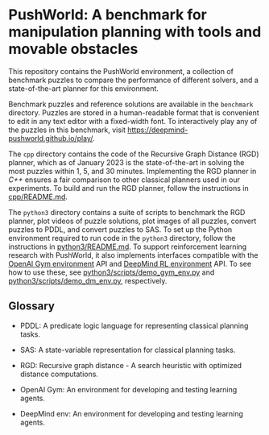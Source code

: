 # PushWorld: A benchmark for manipulation planning with tools and movable obstacles

This repository contains the PushWorld environment, a collection of benchmark
puzzles to compare the performance of different solvers, and a state-of-the-art
planner for this environment.

Benchmark puzzles and reference solutions are available in the `benchmark`
directory. Puzzles are stored in a human-readable format that is convenient to
edit in any text editor with a fixed-width font. To interactively play any of
the puzzles in this benchmark, visit https://deepmind-pushworld.github.io/play/.

The `cpp` directory contains the code of the Recursive Graph Distance (RGD)
planner, which as of January 2023 is the state-of-the-art in solving the most
puzzles within 1, 5, and 30 minutes. Implementing the RGD planner in *C++*
ensures a fair comparison to other classical planners used in our experiments.
To build and run the RGD planner, follow the instructions in [cpp/README.md](cpp/README.md).

The `python3` directory contains a suite of scripts to benchmark the RGD planner,
plot videos of puzzle solutions, plot images of all puzzles, convert puzzles to
PDDL, and convert puzzles to SAS. To set up the Python environment required to
run code in the `python3` directory, follow the instructions in [python3/README.md](python3/README.md).
To support reinforcement learning research with PushWorld, it also implements
interfaces compatible with the [OpenAI Gym environment](https://github.com/openai/gym) API and
[DeepMind RL environment](https://github.com/deepmind/dm_env) API. To see how to
use these, see [python3/scripts/demo_gym_env.py](python3/scripts/demo_gym_env.py) and
[python3/scripts/demo_dm_env.py](python3/scripts/demo_dm_env.py), respectively.


## Glossary

* PDDL: A predicate logic language for representing classical planning tasks.

* SAS: A state-variable representation for classical planning tasks.

* RGD: Recursive graph distance - A search heuristic with optimized distance computations.

* OpenAI Gym: An environment for developing and testing learning agents.

* DeepMind env: An environment for developing and testing learning agents.
